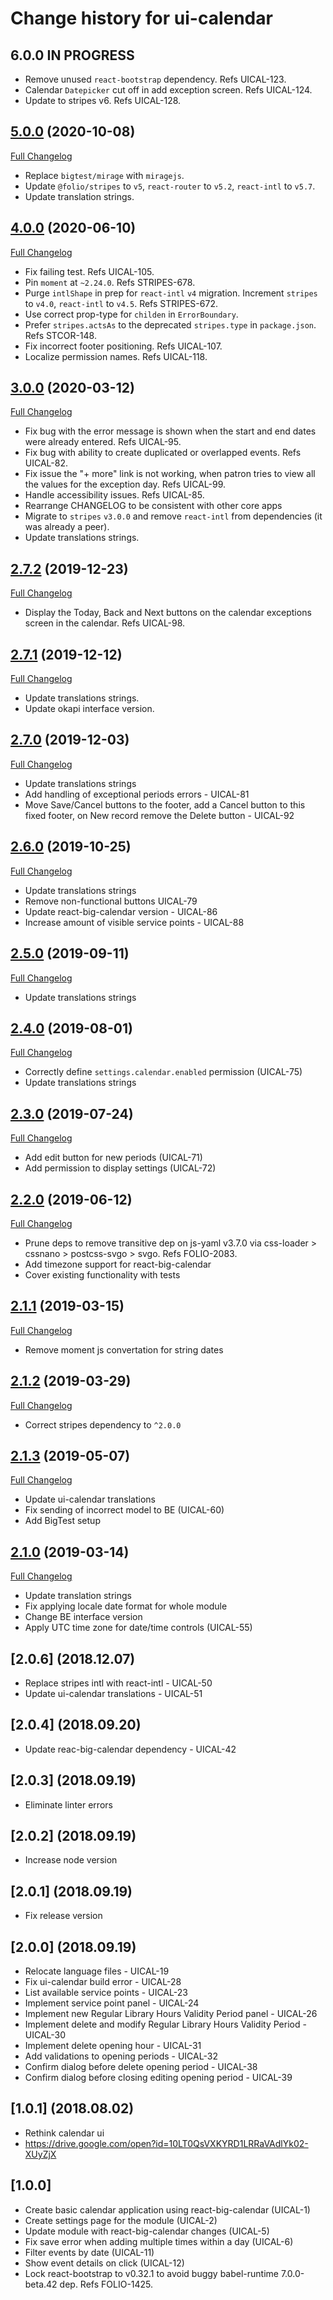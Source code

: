 # Change history for ui-calendar

## 6.0.0 IN PROGRESS

* Remove unused `react-bootstrap` dependency. Refs UICAL-123.
* Calendar `Datepicker` cut off in add exception screen. Refs UICAL-124.
* Update to stripes v6. Refs UICAL-128.

## [5.0.0](https://github.com/folio-org/ui-calendar/tree/v5.0.0) (2020-10-08)
[Full Changelog](https://github.com/folio-org/ui-calendar/compare/v4.0.0...v5.0.0)

* Replace `bigtest/mirage` with `miragejs`.
* Update `@folio/stripes` to `v5`, `react-router` to `v5.2`, `react-intl` to `v5.7`.
* Update translation strings.

## [4.0.0](https://github.com/folio-org/ui-calendar/tree/v4.0.0) (2020-06-10)
[Full Changelog](https://github.com/folio-org/ui-calendar/compare/v3.0.0...v4.0.0)

* Fix failing test. Refs UICAL-105.
* Pin `moment` at `~2.24.0`. Refs STRIPES-678.
* Purge `intlShape` in prep for `react-intl` `v4` migration. Increment `stripes` to `v4.0`, `react-intl` to `v4.5`. Refs STRIPES-672.
* Use correct prop-type for `childen` in `ErrorBoundary`.
* Prefer `stripes.actsAs` to the deprecated `stripes.type` in `package.json`. Refs STCOR-148.
* Fix incorrect footer positioning. Refs UICAL-107.
* Localize permission names. Refs UICAL-118.

## [3.0.0](https://github.com/folio-org/ui-calendar/tree/v3.0.0) (2020-03-12)
[Full Changelog](https://github.com/folio-org/ui-calendar/compare/v2.7.2...v3.0.0)

* Fix bug with the error message is shown when the start and end dates were already entered. Refs UICAL-95.
* Fix bug with ability to create duplicated or overlapped events. Refs UICAL-82.
* Fix issue the "+ more" link is not working, when patron tries to view all the values for the exception day. Refs UICAL-99.
* Handle accessibility issues. Refs UICAL-85.
* Rearrange CHANGELOG to be consistent with other core apps
* Migrate to `stripes` `v3.0.0` and remove `react-intl` from dependencies (it was already a peer).
* Update translations strings.

## [2.7.2](https://github.com/folio-org/ui-calendar/tree/v2.7.2) (2019-12-23)
[Full Changelog](https://github.com/folio-org/ui-calendar/compare/v2.7.1...v2.7.2)

* Display the Today, Back and Next buttons on the calendar exceptions screen in the calendar. Refs UICAL-98.

## [2.7.1](https://github.com/folio-org/ui-calendar/tree/v2.7.1) (2019-12-12)
[Full Changelog](https://github.com/folio-org/ui-calendar/compare/v2.7.0...v2.7.1)

* Update translations strings.
* Update okapi interface version.

## [2.7.0](https://github.com/folio-org/ui-calendar/tree/v2.7.0) (2019-12-03)
[Full Changelog](https://github.com/folio-org/ui-calendar/compare/v2.6.0...v2.7.0)

* Update translations strings
* Add handling of exceptional periods errors - UICAL-81
* Move Save/Cancel buttons to the footer, add a Cancel button to this fixed footer, on New record remove the Delete button - UICAL-92

## [2.6.0](https://github.com/folio-org/ui-calendar/tree/v2.6.0) (2019-10-25)
[Full Changelog](https://github.com/folio-org/ui-calendar/compare/v2.5.0...v2.6.0)

* Update translations strings
* Remove non-functional buttons UICAL-79
* Update react-big-calendar version - UICAL-86
* Increase amount of visible service points - UICAL-88

## [2.5.0](https://github.com/folio-org/ui-calendar/tree/v2.5.0) (2019-09-11)
[Full Changelog](https://github.com/folio-org/ui-calendar/compare/v2.4.0...v2.5.0)

* Update translations strings

## [2.4.0](https://github.com/folio-org/ui-calendar/tree/v2.4.0) (2019-08-01)
[Full Changelog](https://github.com/folio-org/ui-calendar/compare/v2.3.0...v2.4.0)

* Correctly define `settings.calendar.enabled` permission (UICAL-75)
* Update translations strings

## [2.3.0](https://github.com/folio-org/ui-calendar/tree/v2.3.0) (2019-07-24)
[Full Changelog](https://github.com/folio-org/ui-calendar/compare/v2.2.0...v2.3.0)

* Add edit button for new periods (UICAL-71)
* Add permission to display settings (UICAL-72)

## [2.2.0](https://github.com/folio-org/ui-calendar/tree/v2.1.3) (2019-06-12)
[Full Changelog](https://github.com/folio-org/ui-calendar/compare/v2.1.3...v2.2.0)

* Prune deps to remove transitive dep on js-yaml v3.7.0 via css-loader > cssnano > postcss-svgo > svgo. Refs FOLIO-2083.
* Add timezone support for react-big-calendar
* Cover existing functionality with tests

## [2.1.1](https://github.com/folio-org/ui-calendar/tree/v2.1.1) (2019-03-15)
[Full Changelog](https://github.com/folio-org/ui-calendar/compare/v2.1.0...v2.1.1)

* Remove moment js convertation for string dates

## [2.1.2](https://github.com/folio-org/ui-calendar/tree/v2.1.2) (2019-03-29)
[Full Changelog](https://github.com/folio-org/ui-calendar/compare/v2.1.1...v2.1.2)

* Correct stripes dependency to `^2.0.0`

## [2.1.3](https://github.com/folio-org/ui-calendar/tree/v2.1.3) (2019-05-07)
[Full Changelog](https://github.com/folio-org/ui-calendar/compare/v2.1.2...v2.1.3)

* Update ui-calendar translations
* Fix sending of incorrect model to BE (UICAL-60)
* Add BigTest setup

## [2.1.0](https://github.com/folio-org/ui-calendar/tree/v2.1.0) (2019-03-14)
[Full Changelog](https://github.com/folio-org/ui-calendar/compare/v2.0.6...v2.1.0)

* Update translation strings
* Fix applying locale date format for whole module
* Change BE interface version
* Apply UTC time zone for date/time controls (UICAL-55)

## [2.0.6] (2018.12.07)

* Replace stripes intl with react-intl - UICAL-50
* Update ui-calendar translations - UICAL-51

## [2.0.4] (2018.09.20)

* Update reac-big-calendar dependency - UICAL-42

## [2.0.3] (2018.09.19)

* Eliminate linter errors

## [2.0.2] (2018.09.19)

* Increase node version

## [2.0.1] (2018.09.19)

* Fix release version

## [2.0.0] (2018.09.19)

* Relocate language files - UICAL-19
* Fix ui-calendar build error - UICAL-28
* List available service points - UICAL-23
* Implement service point panel - UICAL-24
* Implement new Regular Library Hours Validity Period panel - UICAL-26
* Implement delete and modify Regular Library Hours Validity Period - UICAL-30
* Implement delete opening hour - UICAL-31
* Add validations to opening periods - UICAL-32
* Confirm dialog before delete opening period	- UICAL-38
* Confirm dialog before closing editing opening period - UICAL-39

## [1.0.1] (2018.08.02)
* Rethink calendar ui
* https://drive.google.com/open?id=10LT0QsVXKYRD1LRRaVAdlYk02-XUyZjX

## [1.0.0]

* Create basic calendar application using react-big-calendar (UICAL-1)
* Create settings page for the module (UICAL-2)
* Update module with react-big-calendar changes (UICAL-5)
* Fix save error when adding multiple times within a day (UICAL-6)
* Filter events by date (UICAL-11)
* Show event details on click (UICAL-12)
* Lock react-bootstrap to v0.32.1 to avoid buggy babel-runtime 7.0.0-beta.42 dep. Refs FOLIO-1425.
